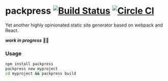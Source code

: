 # packpress [![Build Status](https://travis-ci.org/mfellner/packpress.svg?branch=master)](https://travis-ci.org/mfellner/packpress) [![Circle CI](https://circleci.com/gh/mfellner/packpress.svg?style=svg)](https://circleci.com/gh/mfellner/packpress)

Yet another highly opinionated static site generator based on webpack and React.

***work in progress*** 🚧🔨

### Usage
```bash
npm install packpress
packpress new myproject
cd myproject && packpress build
```
